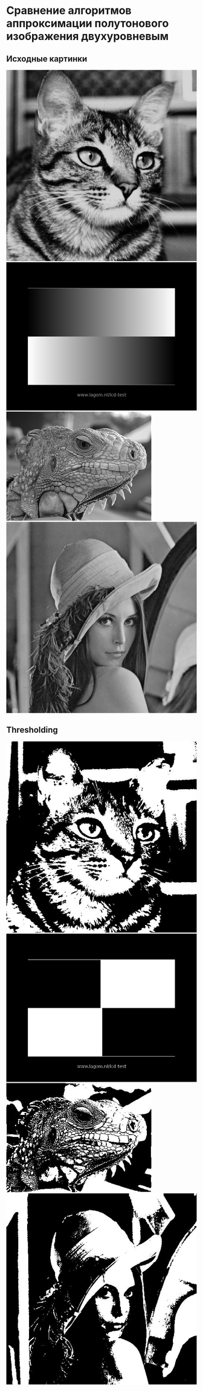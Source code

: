# Сравнение алгоритмов аппроксимации полутонового изображения двухуровневым

## Исходные картинки

![](https://github.com/ramazan-bagaev/computer_graphic/blob/master/2/src/main/resources/images/cat.jpg?raw=true|width=100)
![](https://github.com/ramazan-bagaev/computer_graphic/blob/master/2/src/main/resources/images/gradient.png?raw=true|width=100)
![](https://github.com/ramazan-bagaev/computer_graphic/blob/master/2/src/main/resources/images/iguana.jpg?raw=true|width=100)
![](https://github.com/ramazan-bagaev/computer_graphic/blob/master/2/src/main/resources/images/lenna.jpg?raw=true|width=100)

## Thresholding

![](https://github.com/ramazan-bagaev/computer_graphic/blob/master/2/thresholding/processed.cat.jpg?raw=true|width=100)
![](https://github.com/ramazan-bagaev/computer_graphic/blob/master/2/thresholding/processed.gradient.png?raw=true|width=100)
![](https://github.com/ramazan-bagaev/computer_graphic/blob/master/2/thresholding/processed.iguana.jpg?raw=true|width=100)
![](https://github.com/ramazan-bagaev/computer_graphic/blob/master/2/thresholding/processed.lenna.jpg?raw=true|width=100)

